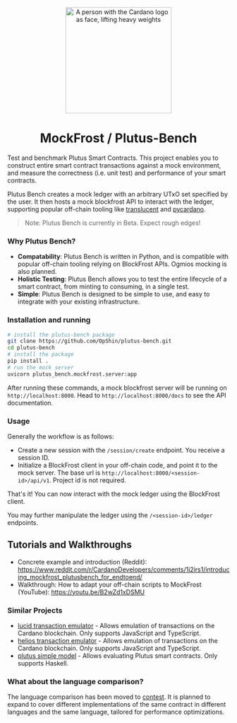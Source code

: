 <div align="center">
<img alt="A person with the Cardano logo as face, lifting heavy weights" src="plutus-bench.png" width="240" />
<h1>MockFrost / Plutus-Bench</h1>
</div>

Test and benchmark Plutus Smart Contracts.
This project enables you to construct entire smart contract transactions against a mock environment, and measure the correctness (i.e. unit test) and performance of your smart contracts.

Plutus Bench creates a mock ledger with an arbitrary UTxO set specified by the user.
It then hosts a mock blockfrost API to interact with the ledger, supporting popular off-chain tooling
like [translucent](https://github.com/antibody-cardano/translucent) and [pycardano](https://pycardano.readthedocs.io/en/latest/).

> Note: Plutus Bench is currently in Beta. Expect rough edges!

### Why Plutus Bench?

- **Compatability**: Plutus Bench is written in Python, and is compatible with popular off-chain tooling relying on BlockFrost APIs. Ogmios mocking is also planned.
- **Holistic Testing**: Plutus Bench allows you to test the entire lifecycle of a smart contract, from minting to consuming, in a single test.
- **Simple**: Plutus Bench is designed to be simple to use, and easy to integrate with your existing infrastructure.

### Installation and running

```bash
# install the plutus-bench package
git clone https://github.com/OpShin/plutus-bench.git
cd plutus-bench
# install the package
pip install .
# run the mock server
uvicorn plutus_bench.mockfrost.server:app 
```

After running these commands, a mock blockfrost server will be running on `http://localhost:8000`.
Head to `http://localhost:8000/docs` to see the API documentation.

### Usage

Generally the workflow is as follows:

- Create a new session with the `/session/create` endpoint. You receive a session ID.
- Initialize a BlockFrost client in your off-chain code, and point it to the mock server. The base url is `http://localhost:8000/<session-id>/api/v1`. Project id is not required.

That's it! You can now interact with the mock ledger using the BlockFrost client.

You may further manipulate the ledger using the `/<session-id>/ledger` endpoints.

## Tutorials and Walkthroughs

- Concrete example and introduction (Reddit): https://www.reddit.com/r/CardanoDevelopers/comments/1j2irs1/introducing_mockfrost_plutusbench_for_endtoend/
- Walkthrough: How to adapt your off-chain scripts to MockFrost (YouTube): https://youtu.be/B2wZd1xDSMU

### Similar Projects

- [lucid transaction emulator](https://lucid.spacebudz.io/) - Allows emulation of transactions on the Cardano blockchain. Only supports JavaScript and TypeScript.
- [helios transaction emulator](https://github.com/hyperion-bt/helios) - Allows emulation of transactions on the Cardano blockchain. Only supports JavaScript and TypeScript.
- [plutus simple model](https://github.com/mlabs-haskell/plutus-simple-model) - Allows evaluating Plutus smart contracts. Only supports Haskell.

### What about the language comparison?

The language comparison has been moved to [contest](./contest).
It is planned to expand to cover different implementations of the same contract in different languages and the same language, tailored for performance optimizations.
